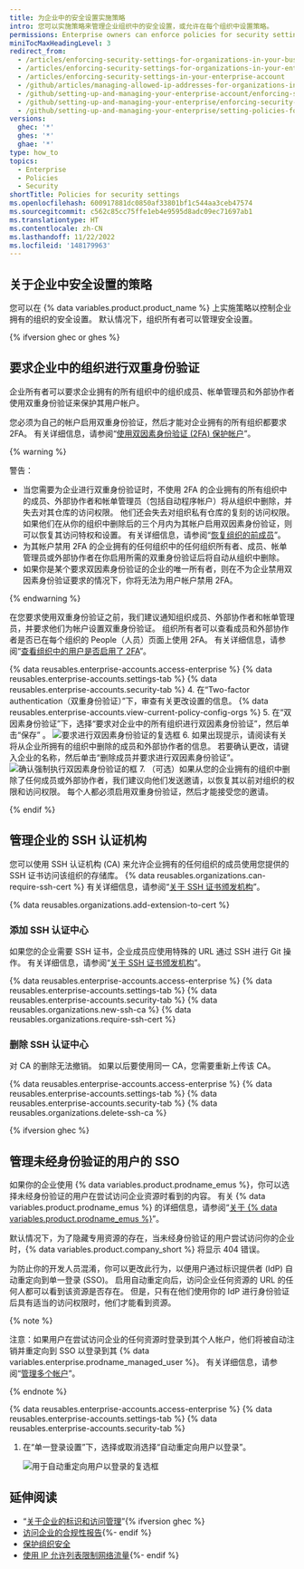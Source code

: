 ```yaml
---
title: 为企业中的安全设置实施策略
intro: 您可以实施策略来管理企业组织中的安全设置，或允许在每个组织中设置策略。
permissions: Enterprise owners can enforce policies for security settings in an enterprise.
miniTocMaxHeadingLevel: 3
redirect_from:
  - /articles/enforcing-security-settings-for-organizations-in-your-business-account
  - /articles/enforcing-security-settings-for-organizations-in-your-enterprise-account
  - /articles/enforcing-security-settings-in-your-enterprise-account
  - /github/articles/managing-allowed-ip-addresses-for-organizations-in-your-enterprise-account
  - /github/setting-up-and-managing-your-enterprise-account/enforcing-security-settings-in-your-enterprise-account
  - /github/setting-up-and-managing-your-enterprise/enforcing-security-settings-in-your-enterprise-account
  - /github/setting-up-and-managing-your-enterprise/setting-policies-for-organizations-in-your-enterprise-account/enforcing-security-settings-in-your-enterprise-account
versions:
  ghec: '*'
  ghes: '*'
  ghae: '*'
type: how_to
topics:
  - Enterprise
  - Policies
  - Security
shortTitle: Policies for security settings
ms.openlocfilehash: 600917881dc0850af33801bf1c544aa3ceb47574
ms.sourcegitcommit: c562c85cc75ffe1eb4e9595d8adc09ec71697ab1
ms.translationtype: HT
ms.contentlocale: zh-CN
ms.lasthandoff: 11/22/2022
ms.locfileid: '148179963'
---
```

## 关于企业中安全设置的策略

您可以在 {% data variables.product.product_name %} 上实施策略以控制企业拥有的组织的安全设置。 默认情况下，组织所有者可以管理安全设置。 

{% ifversion ghec or ghes %}

## 要求企业中的组织进行双重身份验证

企业所有者可以要求企业拥有的所有组织中的组织成员、帐单管理员和外部协作者使用双重身份验证来保护其用户帐户。

您必须为自己的帐户启用双重身份验证，然后才能对企业拥有的所有组织都要求 2FA。 有关详细信息，请参阅“[使用双因素身份验证 (2FA) 保护帐户](/articles/securing-your-account-with-two-factor-authentication-2fa/)”。

{% warning %}

警告：

- 当您需要为企业进行双重身份验证时，不使用 2FA 的企业拥有的所有组织中的成员、外部协作者和帐单管理员（包括自动程序帐户）将从组织中删除，并失去对其仓库的访问权限。 他们还会失去对组织私有仓库的复刻的访问权限。 如果他们在从你的组织中删除后的三个月内为其帐户启用双因素身份验证，则可以恢复其访问特权和设置。 有关详细信息，请参阅“[恢复组织的前成员](/articles/reinstating-a-former-member-of-your-organization)”。
- 为其帐户禁用 2FA 的企业拥有的任何组织中的任何组织所有者、成员、帐单管理员或外部协作者在你启用所需的双重身份验证后将自动从组织中删除。
- 如果你是某个要求双因素身份验证的企业的唯一所有者，则在不为企业禁用双因素身份验证要求的情况下，你将无法为用户帐户禁用 2FA。

{% endwarning %}

在您要求使用双重身份验证之前，我们建议通知组织成员、外部协作者和帐单管理员，并要求他们为帐户设置双重身份验证。 组织所有者可以查看成员和外部协作者是否已在每个组织的 People（人员）页面上使用 2FA。 有关详细信息，请参阅“[查看组织中的用户是否启用了 2FA](/articles/viewing-whether-users-in-your-organization-have-2fa-enabled)”。

{% data reusables.enterprise-accounts.access-enterprise %} {% data reusables.enterprise-accounts.settings-tab %} {% data reusables.enterprise-accounts.security-tab %}
4. 在“Two-factor authentication（双重身份验证）”下，审查有关更改设置的信息。 {% data reusables.enterprise-accounts.view-current-policy-config-orgs %}
5. 在“双因素身份验证”下，选择“要求对企业中的所有组织进行双因素身份验证”，然后单击“保存” 。
  ![要求进行双因素身份验证的复选框](/assets/images/help/business-accounts/require-2fa-checkbox.png)
6. 如果出现提示，请阅读有关将从企业所拥有的组织中删除的成员和外部协作者的信息。 若要确认更改，请键入企业的名称，然后单击“删除成员并要求进行双因素身份验证”。
  ![确认强制执行双因素身份验证的框](/assets/images/help/business-accounts/confirm-require-2fa.png)
7. （可选）如果从您的企业拥有的组织中删除了任何成员或外部协作者，我们建议向他们发送邀请，以恢复其以前对组织的权限和访问权限。 每个人都必须启用双重身份验证，然后才能接受您的邀请。

{% endif %}

## 管理企业的 SSH 认证机构

您可以使用 SSH 认证机构 (CA) 来允许企业拥有的任何组织的成员使用您提供的 SSH 证书访问该组织的存储库。 {% data reusables.organizations.can-require-ssh-cert %} 有关详细信息，请参阅“[关于 SSH 证书颁发机构](/organizations/managing-git-access-to-your-organizations-repositories/about-ssh-certificate-authorities)”。

{% data reusables.organizations.add-extension-to-cert %}

### 添加 SSH 认证中心

如果您的企业需要 SSH 证书，企业成员应使用特殊的 URL 通过 SSH 进行 Git 操作。 有关详细信息，请参阅“[关于 SSH 证书颁发机构](/organizations/managing-git-access-to-your-organizations-repositories/about-ssh-certificate-authorities#about-ssh-urls-with-ssh-certificates)”。

{% data reusables.enterprise-accounts.access-enterprise %} {% data reusables.enterprise-accounts.settings-tab %} {% data reusables.enterprise-accounts.security-tab %} {% data reusables.organizations.new-ssh-ca %} {% data reusables.organizations.require-ssh-cert %}

### 删除 SSH 认证中心

对 CA 的删除无法撤销。 如果以后要使用同一 CA，您需要重新上传该 CA。

{% data reusables.enterprise-accounts.access-enterprise %} {% data reusables.enterprise-accounts.settings-tab %} {% data reusables.enterprise-accounts.security-tab %} {% data reusables.organizations.delete-ssh-ca %}

{% ifversion ghec %}

## 管理未经身份验证的用户的 SSO

如果你的企业使用 {% data variables.product.prodname_emus %}，你可以选择未经身份验证的用户在尝试访问企业资源时看到的内容。 有关 {% data variables.product.prodname_emus %} 的详细信息，请参阅“[关于 {% data variables.product.prodname_emus %}](/enterprise-cloud@latest/admin/identity-and-access-management/using-enterprise-managed-users-for-iam/about-enterprise-managed-users)”。

默认情况下，为了隐藏专用资源的存在，当未经身份验证的用户尝试访问你的企业时，{% data variables.product.company_short %} 将显示 404 错误。

为防止你的开发人员混淆，你可以更改此行为，以便用户通过标识提供者 (IdP) 自动重定向到单一登录 (SSO)。 启用自动重定向后，访问企业任何资源的 URL 的任何人都可以看到该资源是否存在。 但是，只有在他们使用你的 IdP 进行身份验证后具有适当的访问权限时，他们才能看到资源。

{% note %}

注意：如果用户在尝试访问企业的任何资源时登录到其个人帐户，他们将被自动注销并重定向到 SSO 以登录到其 {% data variables.enterprise.prodname_managed_user %}。 有关详细信息，请参阅“[管理多个帐户](/enterprise-cloud@latest/account-and-profile/setting-up-and-managing-your-personal-account-on-github/managing-your-personal-account/managing-multiple-accounts)”。

{% endnote %}

{% data reusables.enterprise-accounts.access-enterprise %} {% data reusables.enterprise-accounts.settings-tab %} {% data reusables.enterprise-accounts.security-tab %}
1. 在“单一登录设置”下，选择或取消选择“自动重定向用户以登录”。

   ![用于自动重定向用户以登录的复选框](/assets/images/enterprise/security/Enterprise-Redirect-Users-To-Sign-In-Checkbox.png)

## 延伸阅读

- “[关于企业的标识和访问管理](/admin/authentication/managing-identity-and-access-for-your-enterprise/about-identity-and-access-management-for-your-enterprise)”{% ifversion ghec %}
- [访问企业的合规性报告](/admin/overview/accessing-compliance-reports-for-your-enterprise){%- endif %}
- [保护组织安全](/organizations/keeping-your-organization-secure)
- [使用 IP 允许列表限制网络流量](/admin/configuration/configuring-your-enterprise/restricting-network-traffic-to-your-enterprise-with-an-ip-allow-list){%- endif %}
